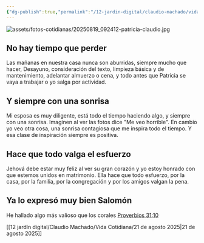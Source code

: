 ```yaml
---
{"dg-publish":true,"permalink":"/12-jardin-digital/claudio-machado/vida-cotidiana/en-la-cocina-por-la-manana/"}
---
```



![assets/fotos-cotidianas/20250819_092412-patricia-claudio.jpg](/img/user/12%20jard%C3%ADn%20digital/assets/fotos-cotidianas/20250819_092412-patricia-claudio.jpg)
## No hay tiempo que perder

Las mañanas en nuestra casa nunca son aburridas, siempre mucho que hacer, Desayuno, consideración del texto, limpieza básica y de mantenimiento, adelantar almuerzo o cena, y todo antes que Patricia se vaya a trabajar o yo salga por actividad.
## Y siempre con una sonrisa 

Mi esposa es muy diligente, está todo el tiempo haciendo algo, y siempre con una sonrisa. Imaginen al ver las fotos dice "Me veo horrible". En cambio yo veo otra cosa, una sonrisa contagiosa que me inspira todo el tiempo. Y esa clase de inspiración siempre es positiva.
## Hace que todo valga el esfuerzo 
Jehová debe estar muy feliz al ver su gran corazón y yo estoy honrado con que estemos unidos en matrimonio. Ella hace que todo esfuerzo, por la casa, por la familia, por la congregación y por los amigos valgan la pena.
## Ya lo expresó muy bien Salomón 
He hallado algo más valioso que los corales [Proverbios 31:10](https://wol.jw.org/es/wol/b/r4/lp-s/nwtsty/20/31#v=20:31:10)


[[12 jardín digital/Claudio Machado/Vida Cotidiana/21 de agosto 2025\|21 de agosto 2025]]